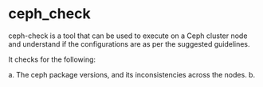 # ceph_check

ceph-check is a tool that can be used to execute on a Ceph cluster node and
understand if the configurations are as per the suggested guidelines.

It checks for the following:

a. The ceph package versions, and its inconsistencies across the nodes.
b. 
